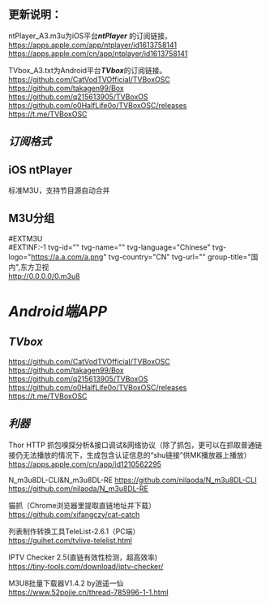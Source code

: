 ## 更新说明：   
ntPlayer_A3.m3u为iOS平台***ntPlayer*** 的订阅链接。  
https://apps.apple.com/app/ntplayer/id1613758141  
https://apps.apple.com/cn/app/ntplayer/id1613758141

TVbox_A3.txt为Android平台***TVbox***的订阅链接。   
https://github.com/CatVodTVOfficial/TVBoxOSC  
https://github.com/takagen99/Box  
https://github.com/q215613905/TVBoxOS  
https://github.com/o0HalfLife0o/TVBoxOSC/releases  
https://t.me/TVBoxOSC

## ***订阅格式***  
## iOS ntPlayer 
标准M3U，支持节目源自动合并
## M3U分组  
#EXTM3U  
#EXTINF:-1 tvg-id="" tvg-name="" tvg-language="Chinese" tvg-logo="https://a.a.com/a.png" tvg-country="CN" tvg-url="" group-title="国内",东方卫视  
http://0.0.0.0/0.m3u8


# ***Android端APP***  

## *TVbox*  
https://github.com/CatVodTVOfficial/TVBoxOSC
https://github.com/takagen99/Box
https://github.com/q215613905/TVBoxOS
https://github.com/o0HalfLife0o/TVBoxOSC/releases
https://t.me/TVBoxOSC  

## ***利器***
Thor HTTP 抓包嗅探分析&接口调试&网络协议（除了抓包，更可以在抓取普通链接仍无法播放的情况下，生成包含认证信息的“shu链接”供MK播放器上播放）  
https://apps.apple.com/cn/app/id1210562295

N_m3u8DL-CLI&N_m3u8DL-RE
https://github.com/nilaoda/N_m3u8DL-CLI
https://github.com/nilaoda/N_m3u8DL-RE

猫抓（Chrome浏览器里提取直链地址并下载）  
https://github.com/xifangczy/cat-catch

列表制作转换工具TeleList-2.6.1（PC端）  
https://guihet.com/tvlive-telelist.html

IPTV Checker 2.5(直链有效性检测，超高效率)  
https://tiny-tools.com/download/iptv-checker/

M3U8批量下载器V1.4.2 by逍遥一仙  
https://www.52pojie.cn/thread-785996-1-1.html
